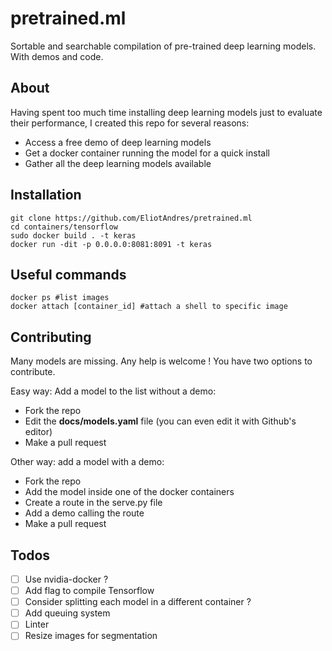 # pretrained.ml
Sortable and searchable compilation of pre-trained deep learning models. With demos and code.

## About
Having spent too much time installing deep learning models just to evaluate their performance, I created this repo for several reasons:
 - Access a free demo of deep learning models
 - Get a docker container running the model for a quick install
 - Gather all the deep learning models available

## Installation

    git clone https://github.com/EliotAndres/pretrained.ml
    cd containers/tensorflow
    sudo docker build . -t keras
    docker run -dit -p 0.0.0.0:8081:8091 -t keras

## Useful commands
    docker ps #list images
    docker attach [container_id] #attach a shell to specific image

## Contributing
Many models are missing. Any help is welcome ! You have two options to contribute.

Easy way: Add a model to the list without a demo:
 - Fork the repo
 - Edit the **docs/models.yaml** file (you can even edit it with Github's editor)
 - Make a pull request

Other way: add a model with a demo:
 - Fork the repo
 - Add the model inside one of the docker containers
 - Create a route in the serve.py file
 - Add a demo calling the route
 - Make a pull request


## Todos
- [ ] Use nvidia-docker ?
- [ ] Add flag to compile Tensorflow
- [ ] Consider splitting each model in a different container ?
- [ ] Add queuing system
- [ ] Linter
- [ ] Resize images for segmentation
